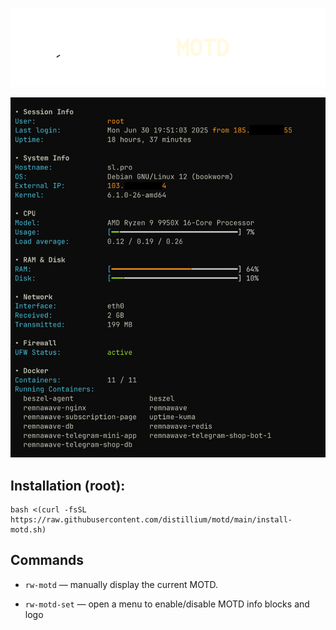 ![screenshot](screenshot-1.png)

![screenshot](screenshot.png)

## Installation (root):

```
bash <(curl -fsSL https://raw.githubusercontent.com/distillium/motd/main/install-motd.sh)
```

## Commands

- `rw-motd` — manually display the current MOTD.

- `rw-motd-set` — open a menu to enable/disable MOTD info blocks and logo
